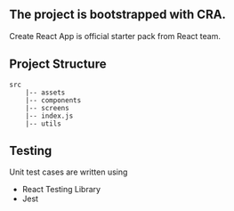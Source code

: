 ## The project is bootstrapped with CRA.

Create React App is official starter pack from React team.

## Project Structure

```
src
    |-- assets
    |-- components
    |-- screens
    |-- index.js
    |-- utils
```

## Testing

Unit test cases are written using

- React Testing Library
- Jest
